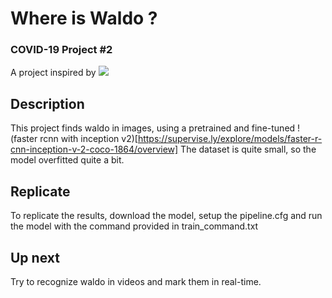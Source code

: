# Where is Waldo ? 
### COVID-19 Project #2

A project inspired by ![](https://towardsdatascience.com/how-to-find-wally-neural-network-eddbb20b0b90)


## Description
This project finds waldo in images, using a pretrained and fine-tuned !(faster rcnn with inception v2)[https://supervise.ly/explore/models/faster-r-cnn-inception-v-2-coco-1864/overview]
The dataset is quite small, so the model overfitted quite a bit.

## Replicate
To replicate the results, download the model, setup the pipeline.cfg and run the model with the command provided in train_command.txt

## Up next
Try to recognize waldo in videos and mark them in real-time.

